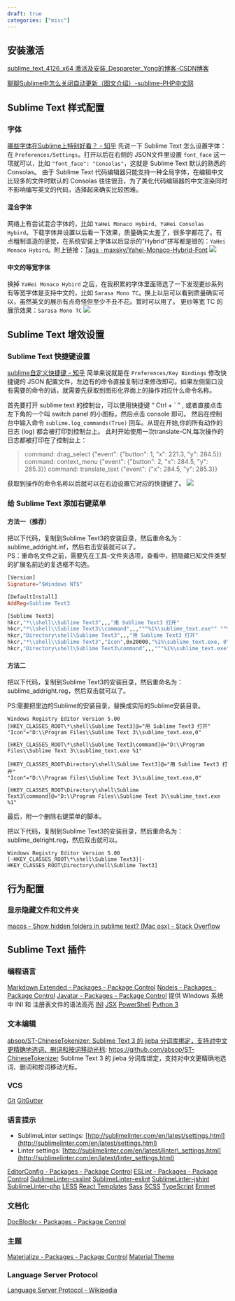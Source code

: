 ```yaml
---
draft: true
categories: ["misc"]
---
```

## 安装激活
[sublime_text_4126_x64 激活及安装_Despareter_Yong的博客-CSDN博客](https://blog.csdn.net/qq_35361859/article/details/125565305)

[聊聊Sublime中怎么关闭自动更新（图文介绍）-sublime-PHP中文网](https://www.php.cn/tool/sublime/489206.html#:~:text=Sublime%20Text%20%E5%85%B3%E9%97%AD%E8%87%AA%E5%8A%A8%E6%9B%B4%E6%96%B0%201%E3%80%81%E6%89%93%E5%BC%80Sublime%20Text%203,%E8%BD%AF%E4%BB%B6%E4%BC%9A%E5%BC%B9%E5%87%BA%E2%80%9CUpdate%20Available%E2%80%9D%E5%AF%B9%E8%AF%9D%E6%A1%86%EF%BC%8C%E7%82%B9%E5%87%BB%E2%80%9CCancel%E2%80%9D%E6%8C%89%E9%92%AE%E5%8F%96%E6%B6%88%EF%BC%9B%202%E3%80%81%E7%82%B9%E5%87%BB%E8%8F%9C%E5%8D%95%E6%A0%8F%E2%80%9CPreferences%E2%80%9D%3D%3E%20%22Settings-User%22%20%E8%BF%9B%E5%85%A5%E4%B8%AA%E4%BA%BA%E5%8F%82%E6%95%B0%E8%AE%BE%E7%BD%AE%E9%A1%B5%E9%9D%A2%EF%BC%9B%203%E3%80%81%E8%BF%9B%E5%85%A5%E5%8F%82%E6%95%B0%E8%AE%BE%E7%BD%AE%E7%95%8C%E9%9D%A2%E5%90%8E%EF%BC%8C%E6%89%BE%E5%88%B0%E5%A4%A7%E6%8B%AC%E5%8F%B7%E2%80%9C%EF%BD%9B%EF%BD%9D%E2%80%9D%E7%9A%84%E4%BD%8D%E7%BD%AE%EF%BC%9B)

## Sublime Text 样式配置
### 字体
[哪些字体在Sublime上特别好看？ - 知乎](https://www.zhihu.com/question/31980899)
先说一下 Sublime Text 怎么设置字体：在 `Preferences/Settings`。打开以后在右侧的 JSON文件里设置 `font_face` 这一项就可以，比如 `"font_face": "Consolas"`，这就是 Sublime Text 默认的熟悉的 Consolas。
由于 Sublime Text 代码编辑器只能支持一种全局字体，在编辑中文比较多的文件时默认的 Consolas 往往很丑，为了美化代码编辑器的中文渲染同时不影响编写英文的代码，选择起来确实比较困难。

#### 混合字体
网络上有尝试混合字体的，比如 `YaHei Monaco Hybird`、`YaHei Consolas Hybird`。下载字体并设置以后看一下效果，质量确实太差了，很多字都花了。有点粗制滥造的感觉，在系统安装上字体以后显示的"Hybrid"拼写都是错的：`YaHei Monaco Hybird`。附上链接：[Tags · maxsky/Yahei-Monaco-Hybrid-Font](https://github.com/maxsky/Yahei-Monaco-Hybrid-Font)
![](image-20220725005825045.png)

#### 中文的等宽字体
换掉 `YaHei Monaco Hybird` 之后，在我积累的字体里面筛选了一下发现更纱系列有等宽字体是支持中文的，比如 `Sarasa Mono TC`。换上以后可以看到质量确实可以，虽然英文的展示有点奇怪但至少不丑不花。暂时可以用了。
更纱等宽 TC 的展示效果：`Sarasa Mono TC`
![](image-20220725010550163.png)




## Sublime Text 增效设置
### Sublime Text 快捷键设置
[sublime自定义快捷键 - 知乎](https://zhuanlan.zhihu.com/p/165975156)
简单来说就是在 `Preferences/Key Bindings` 修改快捷键的 JSON 配置文件，左边有的命令直接复制过来修改即可。如果左侧窗口没有需要的命令的话，就需要先获取到图形化界面上的操作对应什么命令名称。

首先要打开 sublime text 的控制台，可以使用快捷键 “ Ctrl + \` ” , 或者直接点击左下角的一个叫 switch panel 的小图标，然后点击 console 即可。 然后在控制台中输入命令 `sublime.log_commands(True)` 回车。从现在开始,你的所有动作的日志 (log) 都会被打印到控制台上。 此时开始使用一次translate-CN,每次操作的日志都被打印在了控制台上：

> command: drag\_select {"event": {"button": 1, "x": 221.3, "y": 284.5}} command: context\_menu {"event": {"button": 2, "x": 284.5, "y": 285.3}} command: translate\_text {"event": {"x": 284.5, "y": 285.3}}

获取到操作的命令名称以后就可以在右边设置它对应的快捷键了。
![](image-20220724215955272.png)
### 给 Sublime Text 添加右键菜单

#### 方法一（推荐）

把以下代码，复制到Sublime Text3的安装目录，然后重命名为：sublime\_addright.inf，然后右击安装就可以了。  
PS：重命名文件之前，需要先在工具–文件夹选项，查看中，把隐藏已知文件类型的扩展名前边的复选框不勾选。

```makefile
[Version]
Signature="$Windows NT$"

[DefaultInstall]
AddReg=Sublime Text3

[Sublime Text3]
hkcr,"*\\shell\\Sublime Text3",,,"用 Sublime Text3 打开"
hkcr,"*\\shell\\Sublime Text3\\command",,,"""%1%\sublime_text.exe"" ""%%1"" %%*"
hkcr,"Directory\shell\Sublime Text3",,,"用 Sublime Text3 打开"
hkcr,"*\\shell\\Sublime Text3","Icon",0x20000,"%1%\sublime_text.exe, 0"
hkcr,"Directory\shell\Sublime Text3\command",,,"""%1%\sublime_text.exe"" ""%%1"""
```

#### 方法二

把以下代码，复制到Sublime Text3的安装目录，然后重命名为：sublime\_addright.reg，然后双击就可以了。

PS:需要把里边的Sublime的安装目录，替换成实际的Sublime安装目录。

```INF
Windows Registry Editor Version 5.00
[HKEY_CLASSES_ROOT\*\shell\Sublime Text3]@="用 Sublime Text3 打开"
"Icon"="D:\\Program Files\\Sublime Text 3\\sublime_text.exe,0"

[HKEY_CLASSES_ROOT\*\shell\Sublime Text3\command]@="D:\\Program Files\\Sublime Text 3\\sublime_text.exe %1"

[HKEY_CLASSES_ROOT\Directory\shell\Sublime Text3]@="用 Sublime Text3 打开"
"Icon"="D:\\Program Files\\Sublime Text 3\\sublime_text.exe,0"

[HKEY_CLASSES_ROOT\Directory\shell\Sublime Text3\command]@="D:\\Program Files\\Sublime Text 3\\sublime_text.exe %1"
```

最后，附一个删除右键菜单的脚本。

把以下代码，复制到Sublime Text3的安装目录，然后重命名为：sublime\_delright.reg，然后双击就可以。

```INF
Windows Registry Editor Version 5.00
[-HKEY_CLASSES_ROOT\*\shell\Sublime Text3][-HKEY_CLASSES_ROOT\Directory\shell\Sublime Text3]
```
## 行为配置
### 显示隐藏文件和文件夹
[macos - Show hidden folders in sublime text? (Mac osx) - Stack Overflow](https://stackoverflow.com/questions/16640097/show-hidden-folders-in-sublime-text-mac-osx)
## Sublime Text 插件
### 编程语言
[Markdown Extended - Packages - Package Control](https://packagecontrol.io/packages/Markdown%20Extended)
[Nodejs - Packages - Package Control](https://packagecontrol.io/packages/Nodejs)
[Javatar - Packages - Package Control](https://packagecontrol.io/packages/Javatar)
提供 WIndows 系统中 INI 和 注册表文件的语法高亮
[INI](https://packagecontrol.io/packages/INI)
[JSX](https://packagecontrol.io/packages/JSX)
[PowerShell](https://packagecontrol.io/packages/PowerShell)
[Python 3](https://packagecontrol.io/packages/Python%203)

### 文本编辑

[absop/ST-ChineseTokenizer: Sublime Text 3 的 jieba 分词库绑定，支持对中文更精确地选词、删词和按词移动光标](https://github.com/absop/ST-ChineseTokenizer): <https://github.com/absop/ST-ChineseTokenizer>
Sublime Text 3 的 jieba 分词库绑定，支持对中文更精确地选词、删词和按词移动光标。

### VCS
[Git](https://packagecontrol.io/packages/Git)
[GitGutter](https://packagecontrol.io/packages/GitGutter)

### 语言提示
-   SublimeLinter settings: [http://sublimelinter.com/en/latest/settings.html](http://sublimelinter.com/en/latest/settings.html)
-   Linter settings: [http://sublimelinter.com/en/latest/linter\_settings.html](http://sublimelinter.com/en/latest/linter_settings.html)

[EditorConfig - Packages - Package Control](https://packagecontrol.io/packages/EditorConfig)
[ESLint - Packages - Package Control](https://packagecontrol.io/packages/ESLint)
[SublimeLinter-csslint](https://packagecontrol.io/packages/SublimeLinter-csslint)
[SublimeLinter-eslint](https://packagecontrol.io/packages/SublimeLinter-eslint)
[SublimeLinter-jshint](https://packagecontrol.io/packages/SublimeLinter-jshint)
[SublimeLinter-php](https://packagecontrol.io/packages/SublimeLinter-php)
[LESS](https://packagecontrol.io/packages/LESS)
[React Templates](https://packagecontrol.io/packages/React%20Templates)
[Sass](https://packagecontrol.io/packages/Sass)
[SCSS](https://packagecontrol.io/packages/SCSS)
[TypeScript](https://packagecontrol.io/packages/TypeScript)
[Emmet](https://packagecontrol.io/packages/Emmet)


### 文档化
[DocBlockr - Packages - Package Control](https://packagecontrol.io/packages/DocBlockr)


### 主题
[Materialize - Packages - Package Control](https://packagecontrol.io/packages/Materialize)
[Material Theme](https://packagecontrol.io/packages/Material%20Theme)

### Language Server Protocol
[Language Server Protocol - Wikipedia](https://en.wikipedia.org/wiki/Language_Server_Protocol)